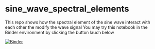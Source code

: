# sine_wave_spectral_elements
This repo shows how the spectral element of the sine wave interact with each other the modify the wave signal
You may try this notebook in the Binder environment by clicking the button lauch below 

[![Binder](https://mybinder.org/badge_logo.svg)](https://mybinder.org/v2/gh/mostafa-maslouhi/sine_wave_spectral_elements.git/master?filepath=Sine_Spectral_elements-repo.ipynb)
